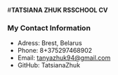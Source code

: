 #**TATSIANA ZHUK RSSCHOOL CV**

### My Contact Information

* Adress: Brest, Belarus
* Phone: 8+375297468902
* Email: tanyazhuk94@gmail.com
* GitHub: TatsianaZhuk